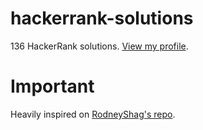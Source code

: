 # hackerrank-solutions
136 HackerRank solutions. [View my profile](https://www.hackerrank.com/charlie2634).

# Important
Heavily inspired on [RodneyShag's repo](https://github.com/RodneyShag/HackerRank_solutions).
